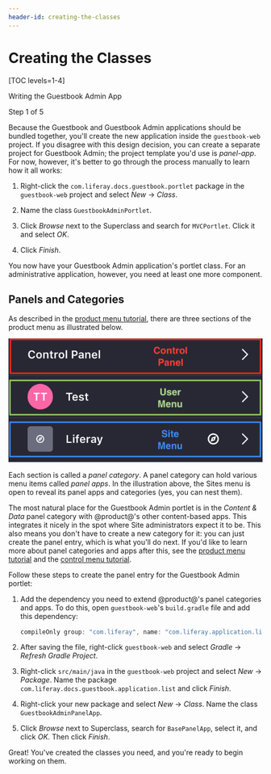 ```yaml
---
header-id: creating-the-classes
---
```


# Creating the Classes

[TOC levels=1-4]

<div class="learn-path-step row">
    <p id="stepTitle">Writing the Guestbook Admin App</p><p>Step 1 of 5</p>
</div>

Because the Guestbook and Guestbook Admin applications should be bundled
together, you'll create the new application inside the `guestbook-web` project.
If you disagree with this design decision, you can create a separate project for
Guestbook Admin; the project template you'd use is *panel-app*. For now,
however, it's better to go through the process manually to learn how it all
works: 

1.  Right-click the `com.liferay.docs.guestbook.portlet` package in the
    `guestbook-web` project and select *New* &rarr; *Class*. 

2.  Name the class `GuestbookAdminPortlet`. 

3.  Click *Browse* next to the Superclass and search for `MVCPortlet`. Click it
    and select *OK*. 

4.  Click *Finish*. 

You now have your Guestbook Admin application's portlet class. For an 
administrative application, however, you need at least one more component. 

## Panels and Categories

As described in the 
[product menu tutorial](/docs/7-2/customization/-/knowledge_base/c/customizing-the-product-menu), 
there are three sections of the product menu as illustrated below. 

![Figure 1: The product menu is split into three sections: the Control Panel, the User menu, and the Sites menu.](../../../images/product-menu-parts.png)

Each section is called a *panel category*. A panel category can hold various 
menu items called *panel apps*. In the illustration above, the Sites menu is 
open to reveal its panel apps and categories (yes, you can nest them). 

The most natural place for the Guestbook Admin portlet is in the *Content
& Data* panel category with @product@'s other content-based apps. This
integrates it nicely in the spot where Site administrators expect it to be. This
also means you don't have to create a new category for it: you can just create
the panel entry, which is what you'll do next. If you'd like to learn more about
panel categories and apps after this, see the 
[product menu tutorial](/docs/7-2/customization/-/knowledge_base/c/customizing-the-product-menu)
and the 
[control menu tutorial](/docs/7-2/customization/-/knowledge_base/c/customizing-the-control-menu).

Follow these steps to create the panel entry for the Guestbook Admin portlet: 

1.  Add the dependency you need to extend @product@'s panel categories and apps. 
    To do this, open `guestbook-web`'s `build.gradle` file and add this 
    dependency: 

    ```groovy
    compileOnly group: "com.liferay", name: "com.liferay.application.list.api"
    ```

2.  After saving the file, right-click `guestbook-web` and select *Gradle*
    &rarr; *Refresh Gradle Project*. 

3.  Right-click `src/main/java` in the `guestbook-web` project and select *New* 
    &rarr; *Package*. Name the package 
    `com.liferay.docs.guestbook.application.list` and click *Finish*. 

4.  Right-click your new package and select *New* &rarr; *Class*. Name the class 
    `GuestbookAdminPanelApp`.
 
5.  Click *Browse* next to Superclass, search for 
    `BasePanelApp`, select it, and click *OK*. Then click *Finish*. 

Great! You've created the classes you need, and you're ready to begin working on
them. 
